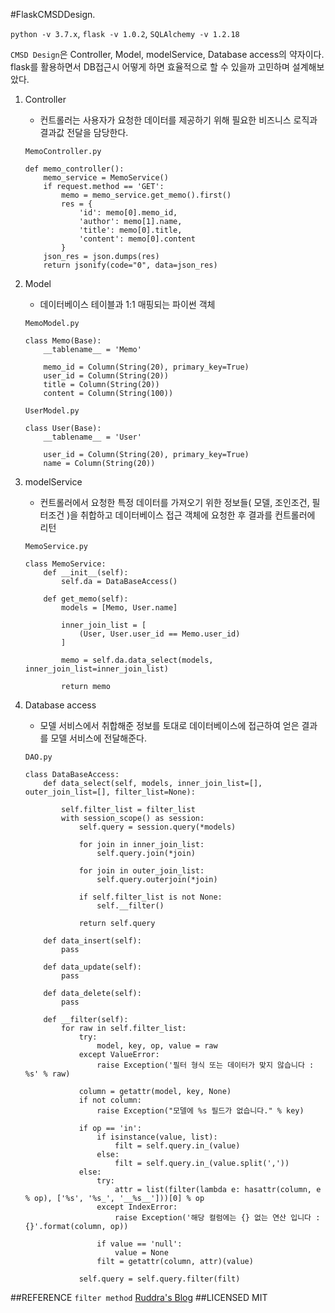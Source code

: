 #FlaskCMSDDesign.

`python -v 3.7.x`, `flask -v 1.0.2`, `SQLAlchemy -v 1.2.18`

`CMSD Design`은 Controller, Model, modelService, Database access의 약자이다.
flask를 활용하면서 DB접근시 어떻게 하면 효율적으로 할 수 있을까 고민하며 설계해보았다.


1. Controller
    - 컨트롤러는 사용자가 요청한 데이터를 제공하기 위해 필요한 비즈니스 로직과 결과값 전달을 담당한다.
    
    `MemoController.py`
    ```
    def memo_controller():
        memo_service = MemoService()
        if request.method == 'GET':
            memo = memo_service.get_memo().first()
            res = {
                'id': memo[0].memo_id,
                'author': memo[1].name,
                'title': memo[0].title,
                'content': memo[0].content
            }
        json_res = json.dumps(res)
        return jsonify(code="0", data=json_res)
    ``` 
        
2. Model
    - 데이터베이스 테이블과 1:1 매핑되는 파이썬 객체
    
    `MemoModel.py`
    ```
    class Memo(Base):
        __tablename__ = 'Memo'
    
        memo_id = Column(String(20), primary_key=True)
        user_id = Column(String(20))
        title = Column(String(20))
        content = Column(String(100))
    ```
    `UserModel.py`
    ```
    class User(Base):
        __tablename__ = 'User'
    
        user_id = Column(String(20), primary_key=True)
        name = Column(String(20))

    ```
3. modelService
    - 컨트롤러에서 요청한 특정 데이터를 가져오기 위한 정보들( 모델, 조인조건, 필터조건 )을 취합하고 데이터베이스 접근 객체에 요청한 후 결과를 컨트롤러에 리턴
    
    `MemoService.py`
    
    ```
    class MemoService:
        def __init__(self):
            self.da = DataBaseAccess()
    
        def get_memo(self):
            models = [Memo, User.name]
    
            inner_join_list = [
                (User, User.user_id == Memo.user_id)
            ]
    
            memo = self.da.data_select(models, inner_join_list=inner_join_list)
    
            return memo
    ```
    
4. Database access
    - 모델 서비스에서 취합해준 정보를 토대로 데이터베이스에 접근하여 얻은 결과를 모델 서비스에 전달해준다.
    
    `DAO.py`
    ```
    class DataBaseAccess:
        def data_select(self, models, inner_join_list=[], outer_join_list=[], filter_list=None):
    
            self.filter_list = filter_list
            with session_scope() as session:
                self.query = session.query(*models)
    
                for join in inner_join_list:
                    self.query.join(*join)
    
                for join in outer_join_list:
                    self.query.outerjoin(*join)
    
                if self.filter_list is not None:
                    self.__filter()
    
                return self.query
    
        def data_insert(self):
            pass
    
        def data_update(self):
            pass
    
        def data_delete(self):
            pass
    
        def __filter(self):
            for raw in self.filter_list:
                try:
                    model, key, op, value = raw
                except ValueError:
                    raise Exception('필터 형식 또는 데이터가 맞지 않습니다 : %s' % raw)
    
                column = getattr(model, key, None)
                if not column:
                    raise Exception("모델에 %s 필드가 없습니다." % key)
    
                if op == 'in':
                    if isinstance(value, list):
                        filt = self.query.in_(value)
                    else:
                        filt = self.query.in_(value.split(','))
                else:
                    try:
                        attr = list(filter(lambda e: hasattr(column, e % op), ['%s', '%s_', '__%s__']))[0] % op
                    except IndexError:
                        raise Exception('해당 컬럼에는 {} 없는 연산 입니다 : {}'.format(column, op))
    
                    if value == 'null':
                        value = None
                    filt = getattr(column, attr)(value)
    
                self.query = self.query.filter(filt)
    ```
##REFERENCE
 `filter method` [Ruddra's Blog](https://ruddra.com/posts/dynamically-constructing-filters-based-on-string-input-using-sqlalchemy/)
##LICENSED
MIT
